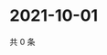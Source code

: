 # 2021-10-01

共 0 条

<!-- BEGIN WEIBO -->
<!-- 最后更新时间 Fri Oct 01 2021 02:01:01 GMT+0800 (China Standard Time) -->

<!-- END WEIBO -->
